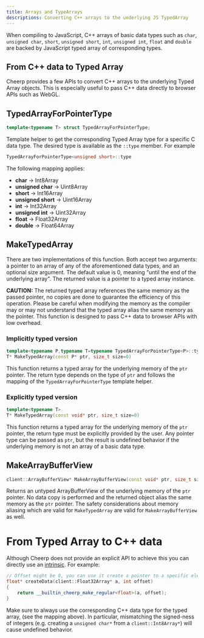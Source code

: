 ```yaml
---
title: Arrays and TypeArrays
descriptions: Converting C++ arrays to the underlying JS TypedArray 
---
```


When compiling to JavaScript, C++ arrays of basic data types such as `char`, `unsigned char`, `short`, `unsigned short`, `int`, `unsigned int`, `float` and `double` are backed by JavaScript typed array of corresponding types.

## From C++ data to Typed Array

Cheerp provides a few APIs to convert C++ arrays to the underlying Typed Array objects. This is especially useful to pass C++ data directly to browser APIs such as WebGL.

## TypedArrayForPointerType

```cpp
template<typename T> struct TypedArrayForPointerType;
```

Template helper to get the corresponding Typed Array type for a specific C data type. The desired type is available as the `::type` member. For example

```cpp
TypedArrayForPointerType<unsigned short>::type
```

The following mapping applies:

- **char** -> Int8Array
- **unsigned char** -> Uint8Array
- **short** -> Int16Array
- **unsigned short** -> Uint16Array
- **int** -> Int32Array
- **unsigned int** -> Uint32Array
- **float** -> Float32Array
- **double** -> Float64Array

## MakeTypedArray

There are two implementations of this function. Both accept two arguments: a pointer to an array of any of the aforementioned data types, and an optional size argument. The default value is 0, meaning "until the end of the underlying array". The returned value is a pointer to a typed array instance.

**CAUTION:** The returned typed array references the same memory as the passed pointer, no copies are done to guarantee the efficiency of this operation. Please be careful when modifying the memory as the compiler may or may not understand that the typed array alias the same memory as the pointer. This function is designed to pass C++ data to browser APIs with low overhead.

### Implicitly typed version

```cpp
template<typename P,typename T=typename TypedArrayForPointerType<P>::type>
T* MakeTypedArray(const P* ptr, size_t size=0)
```

This function returns a typed array for the underlying memory of the `ptr` pointer. The return type depends on the type of `ptr` and follows the mapping of the `TypedArrayForPointerType` template helper.

### Explicitly typed version

```cpp
template<typename T>
T* MakeTypedArray(const void* ptr, size_t size=0)
```

This function returns a typed array for the underlying memory of the `ptr` pointer, the return type must be explicitly provided by the user. Any pointer type can be passed as `ptr`, but the result is undefined behavior if the underlying memory is not an array of a basic data type.

## MakeArrayBufferView

```cpp
client::ArrayBufferView* MakeArrayBufferView(const void* ptr, size_t size=0)
```

Returns an untyped ArrayBufferView of the underlying memory of the `ptr` pointer. No data copy is performed and the returned object alias the same memory as the `ptr` pointer. The safety considerations about memory aliasing which are valid for `MakeTypedArray` are valid for `MakeArrayBufferView` as well.

# From Typed Array to C++ data

Although Cheerp does not provide an explicit API to achieve this you can directly use an [intrinsic](/cheerp/reference/intrinsics). For example:

```cpp
// Offset might be 0, you can use it create a pointer to a specific element of the typed array
float* createData(client::Float32Array* a, int offset)
{
    return __builtin_cheerp_make_regular<float>(a, offset);
}
```

Make sure to always use the corresponding C++ data type for the typed array, (see the mapping above). In particular, mismatching the signed-ness of integers (e.g. creating a `unsigned char*` from a `client::Int8Array*`) will cause undefined behavior.

